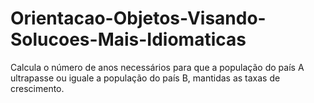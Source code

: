 # Orientacao-Objetos-Visando-Solucoes-Mais-Idiomaticas
Calcula o número de anos necessários para que a população do país A ultrapasse ou iguale a população do país B, mantidas as taxas de crescimento.
